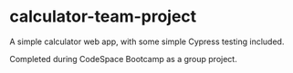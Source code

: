 # calculator-team-project
A simple calculator web app, with some simple Cypress testing included.

Completed during CodeSpace Bootcamp as a group project.
